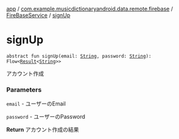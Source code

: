 [app](../../index.md) / [com.example.musicdictionaryandroid.data.remote.firebase](../index.md) / [FireBaseService](index.md) / [signUp](./sign-up.md)

# signUp

`abstract fun signUp(email: `[`String`](https://kotlinlang.org/api/latest/jvm/stdlib/kotlin/-string/index.html)`, password: `[`String`](https://kotlinlang.org/api/latest/jvm/stdlib/kotlin/-string/index.html)`): Flow<`[`Result`](../../com.example.domain.model.value/-result/index.md)`<`[`String`](https://kotlinlang.org/api/latest/jvm/stdlib/kotlin/-string/index.html)`>>`

アカウント作成

### Parameters

`email` - ユーザーのEmail

`password` - ユーザーのPassword

**Return**
アカウント作成の結果

